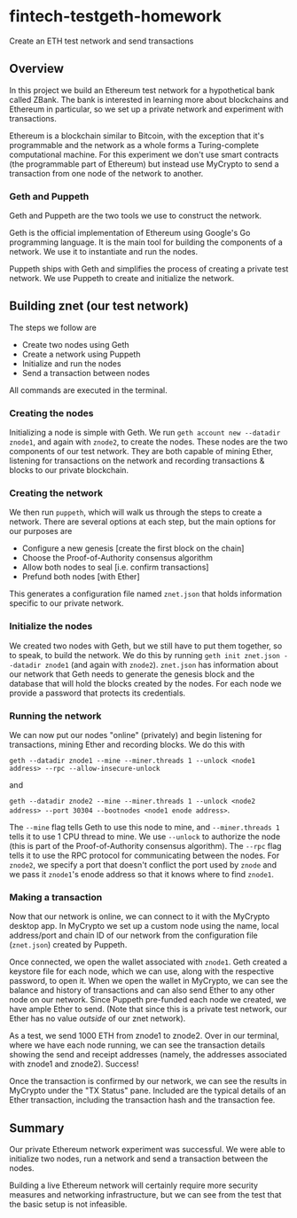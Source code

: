 # fintech-testgeth-homework
Create an ETH test network and send transactions

## Overview

In this project we build an Ethereum test network for a hypothetical bank called ZBank. The bank is interested in learning more about blockchains and Ethereum in particular, so we set up a private network and experiment with transactions.

Ethereum is a blockchain similar to Bitcoin, with the exception that it's programmable and the network as a whole forms a Turing-complete computational machine. For this experiment we don't use smart contracts (the programmable part of Ethereum) but instead use MyCrypto to send a transaction from one node of the network to another.

### Geth and Puppeth

Geth and Puppeth are the two tools we use to construct the network. 

Geth is the official implementation of Ethereum using Google's Go programming language. It is the main tool for building the components of a network. We use it to instantiate and run the nodes.

Puppeth ships with Geth and simplifies the process of creating a private test network. We use Puppeth to create and initialize the network.

## Building znet (our test network)

The steps we follow are

* Create two nodes using Geth
* Create a network using Puppeth
* Initialize and run the nodes
* Send a transaction between nodes

All commands are executed in the terminal.


### Creating the nodes

Initializing a node is simple with Geth. We run `geth account new --datadir znode1`, and again with `znode2`, to create the nodes. These nodes are the two components of our test network. They are both capable of mining Ether, listening for transactions on the network and recording transactions & blocks to our private blockchain.

### Creating the network

We then run `puppeth`, which will walk us through the steps to create a network. There are several options at each step, but the main options for our purposes are

* Configure a new genesis [create the first block on the chain]
* Choose the Proof-of-Authority consensus algorithm
* Allow both nodes to seal [i.e. confirm transactions]
* Prefund both nodes [with Ether]

This generates a configuration file named `znet.json` that holds information specific to our private network.

### Initialize the nodes

We created two nodes with Geth, but we still have to put them together, so to speak, to build the network. We do this by running `geth init znet.json --datadir znode1` (and again with `znode2`). `znet.json` has information about our network that Geth needs to generate the genesis block and the database that will hold the blocks created by the nodes. For each node we provide a password that protects its credentials.

### Running the network

We can now put our nodes "online" (privately) and begin listening for transactions, mining Ether and recording blocks. We do this with 

`geth --datadir znode1 --mine --miner.threads 1 --unlock <node1 address> --rpc --allow-insecure-unlock` 

and 

`geth --datadir znode2 --mine --miner.threads 1 --unlock <node2 address> --port 30304 --bootnodes <node1 enode address>`.

The `--mine` flag tells Geth to use this node to mine, and `--miner.threads 1` tells it to use 1 CPU thread to mine. We use `--unlock` to authorize the node (this is part of the Proof-of-Authority consensus algorithm). The `--rpc` flag tells it to use the RPC protocol for communicating between the nodes. For `znode2`, we specify a port that doesn't conflict the port used by `znode` and we pass it `znode1`'s enode address so that it knows where to find `znode1`.


### Making a transaction

Now that our network is online, we can connect to it with the MyCrypto desktop app. In MyCrypto we set up a custom node using the name, local address/port and chain ID of our network from the configuration file (`znet.json`) created by Puppeth.

Once connected, we open the wallet associated with `znode1`. Geth created a keystore file for each node, which we can use, along with the respective password, to open it. When we open the wallet in MyCrypto, we can see the balance and history of transactions and can also send Ether to any other node on our network. Since Puppeth pre-funded each node we created, we have ample Ether to send. (Note that since this is a private test network, our Ether has no value *outside* of our znet network).

As a test, we send 1000 ETH from znode1 to znode2. Over in our terminal, where we have each node running, we can see the transaction details showing the send and receipt addresses (namely, the addresses associated with znode1 and znode2). Success!

Once the transaction is confirmed by our network, we can see the results in MyCrypto under the "TX Status" pane. Included are the typical details of an Ether transaction, including the transaction hash and the transaction fee.

## Summary

Our private Ethereum network experiment was successful. We were able to initialize two nodes, run a network and send a transaction between the nodes.

Building a live Ethereum network will certainly require more security measures and networking infrastructure, but we can see from the test that the basic setup is not infeasible.